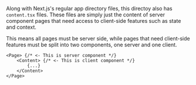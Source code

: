 Along with Next.js's regular app directory files, this directoy also has `content.tsx` files.
These files are simply just the content of server component pages that need access to client-side features such as state and context.

This means all pages must be server side, while pages that need client-side features must be split into two components, one server and one client.

```tsx
<Page> {/* <- This is server component */}
    <Content> {/* <- This is client component */}
        {...}        
    </Content>
</Page>
```